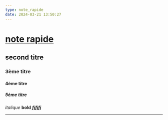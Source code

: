 ```yaml
---
type: note_rapide
date: 2024-03-21 13:50:27
---
```

# [note rapide](note%20rapide.md)
## second titre
### 3ème titre
#### 4ème titre
##### 5ème titre

*italique* **bold** ***fjfjfj***

---
